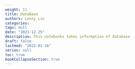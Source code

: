 ```yaml
---
weight: 11
title: DataBase
authors: Lenny Lin
categories: 
tags: null
date: "2021-12-25"
description: This notebooks takes information of database
draft: false
lastmod: "2022-01-16"
series: null
toc: true
bookCollapseSection: true
---
```





